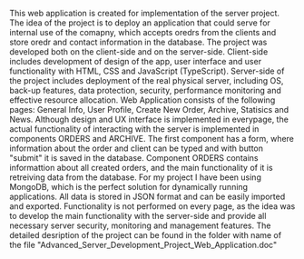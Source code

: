 This web application is created for implementation of the server project. The idea of the project is to deploy an application that could serve for internal use of the comapny,
which accepts oredrs from the clients and store oredr and contact information in the database. The project was developed both on the client-side and on the server-side. Client-side includes development of design of the app, user interface and user functionality with HTML, CSS and JavaScript (TypeScript). Server-side of the project includes deployment of the real physical server, including OS, back-up features, data protection, security, performance monitoring and effective resource allocation. 
Web Application consists of the following pages: General Info, User Profile, Create New Order, Archive, Statisics and News. Although design and UX interface is implemented in everypage, the actual functionality of interacting with the server is implemented in components ORDERS and ARCHIVE. The first component has a form, where information about the order and client can be typed and with button "submit" it is saved in the database. Component ORDERS contains informattion about all created orders, and the main functionality of it is retreiving data from the database. For my project I have been using MongoDB, which is the perfect solution for dynamically running applications. All data is stored in JSON format and can be easily imported and exported. Functionality is not performed on every page, as the idea was to develop the main functionality with the server-side and provide all necessary server security, monitoring and management features. The detailed desription of the project can be found in the folder with name of the file "Advanced_Server_Development_Project_Web_Application.doc"